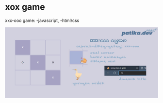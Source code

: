 # xox game
xxx-ooo game: -javascript, -html/css

<img src="https://github.com/aley-nay/xox/blob/main/media/preview.jpg">
